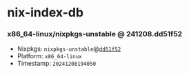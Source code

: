 # nix-index-db
### x86_64-linux/nixpkgs-unstable @ 241208.dd51f52
- Nixpkgs: `nixpkgs-unstable`@[`dd51f52`](https://github.com/NixOS/nixpkgs/commit/dd51f52372a20a93c219e8216fe528a648ffcbf4)
- Platform: `x86_64-linux`
- Timestamp: `20241208194050`
